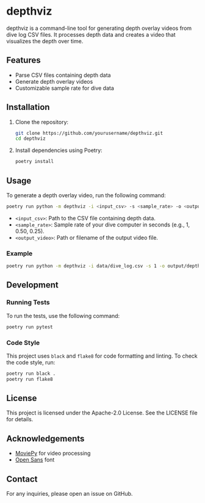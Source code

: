 # depthviz

depthviz is a command-line tool for generating depth overlay videos from dive log CSV files. It processes depth data and creates a video that visualizes the depth over time.

## Features

- Parse CSV files containing depth data
- Generate depth overlay videos
- Customizable sample rate for dive data

## Installation

1. Clone the repository:
    ```sh
    git clone https://github.com/yourusername/depthviz.git
    cd depthviz
    ```

2. Install dependencies using Poetry:
    ```sh
    poetry install
    ```

## Usage

To generate a depth overlay video, run the following command:

```sh
poetry run python -m depthviz -i <input_csv> -s <sample_rate> -o <output_video>
```

- `<input_csv>`: Path to the CSV file containing depth data.
- `<sample_rate>`: Sample rate of your dive computer in seconds (e.g., 1, 0.50, 0.25).
- `<output_video>`: Path or filename of the output video file.

### Example

```sh
poetry run python -m depthviz -i data/dive_log.csv -s 1 -o output/depth_video.mp4
```

## Development

### Running Tests

To run the tests, use the following command:

```sh
poetry run pytest
```

### Code Style

This project uses `black` and `flake8` for code formatting and linting. To check the code style, run:

```sh
poetry run black .
poetry run flake8
```

## License

This project is licensed under the Apache-2.0 License. See the LICENSE file for details.

## Acknowledgements

- [MoviePy](https://zulko.github.io/moviepy/) for video processing
- [Open Sans](https://fonts.google.com/specimen/Open+Sans) font

## Contact

For any inquiries, please open an issue on GitHub.

